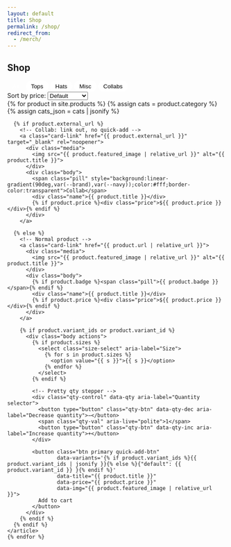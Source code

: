 ```yaml
---
layout: default
title: Shop
permalink: /shop/
redirect_from:
  - /merch/
---
```


<section class="container merch-index">
  <h1>Shop</h1>

  <!-- Filters + Sort -->
  <div class="shop-controls">
    <div class="filter">
      <button class="chip active" data-filter="all">All</button>
      <button class="chip" data-filter="tops">Tops</button>
      <button class="chip" data-filter="hats">Hats</button>
      <button class="chip" data-filter="misc">Misc</button>
      <button class="chip" data-filter="collab">Collabs</button>
    </div>
    <div class="sort">
      <label for="sortPrice">Sort by price:</label>
      <select id="sortPrice">
        <option value="default">Default</option>
        <option value="asc">Low to High</option>
        <option value="desc">High to Low</option>
      </select>
    </div>
  </div>

  <!-- Grid (uses global .products / .product-card styles) -->
  <div class="products" id="products">
    {% for product in site.products %}
    {% assign cats = product.category %}
    {% assign cats_json = cats | jsonify %}
    <article class="product-card"
             data-cat="{% if cats %}{% if cats_json contains '[' %}{{ cats | join: ' ' }}{% else %}{{ cats }}{% endif %}{% endif %}"
             data-price="{{ product.price | default: 0 }}">

      {% if product.external_url %}
        <!-- Collab: link out, no quick-add -->
        <a class="card-link" href="{{ product.external_url }}" target="_blank" rel="noopener">
          <div class="media">
            <img src="{{ product.featured_image | relative_url }}" alt="{{ product.title }}">
          </div>
          <div class="body">
            <span class="pill" style="background:linear-gradient(90deg,var(--brand),var(--navy));color:#fff;border-color:transparent">Collab</span>
            <div class="name">{{ product.title }}</div>
            {% if product.price %}<div class="price">${{ product.price }}</div>{% endif %}
          </div>
        </a>

      {% else %}
        <!-- Normal product -->
        <a class="card-link" href="{{ product.url | relative_url }}">
          <div class="media">
            <img src="{{ product.featured_image | relative_url }}" alt="{{ product.title }}">
          </div>
          <div class="body">
            {% if product.badge %}<span class="pill">{{ product.badge }}</span>{% endif %}
            <div class="name">{{ product.title }}</div>
            {% if product.price %}<div class="price">${{ product.price }}</div>{% endif %}
          </div>
        </a>

        {% if product.variant_ids or product.variant_id %}
          <div class="body actions">
            {% if product.sizes %}
              <select class="size-select" aria-label="Size">
                {% for s in product.sizes %}
                  <option value="{{ s }}">{{ s }}</option>
                {% endfor %}
              </select>
            {% endif %}

            <!-- Pretty qty stepper -->
            <div class="qty-control" data-qty aria-label="Quantity selector">
              <button type="button" class="qty-btn" data-qty-dec aria-label="Decrease quantity">−</button>
              <span class="qty-val" aria-live="polite">1</span>
              <button type="button" class="qty-btn" data-qty-inc aria-label="Increase quantity">+</button>
            </div>

            <button class="btn primary quick-add-btn"
                    data-variants='{% if product.variant_ids %}{{ product.variant_ids | jsonify }}{% else %}{"default": {{ product.variant_id }} }{% endif %}'
                    data-title="{{ product.title }}"
                    data-price="{{ product.price }}"
                    data-img="{{ product.featured_image | relative_url }}">
              Add to cart
            </button>
          </div>
        {% endif %}
      {% endif %}
    </article>
    {% endfor %}
  </div>
</section>

<!-- Only the tiny bits not already in your global CSS -->
<style>
  .chip{ border:1px solid var(--border); padding:.35rem .75rem; border-radius:999px; background:#fff; cursor:pointer; }
  .chip.active{ background:var(--navy); color:#fff; }

  .size-select{ min-width:110px; padding:.45rem .6rem; border:1px solid var(--border); border-radius:8px; background:#fff; }

  .qty-control{
    display:inline-flex; align-items:center; gap:.5rem;
    background:#fff; border:1px solid var(--border);
    border-radius:12px; padding:.25rem;
    box-shadow: 0 1px 2px rgba(0,0,0,.04);
  }
  .qty-btn{
    width:34px; height:34px; border:0; background:#f6f6f6;
    border-radius:10px; font-size:1.15rem; line-height:1; cursor:pointer;
  }
  .qty-val{ min-width:2ch; text-align:center; font-variant-numeric: tabular-nums; }
</style>

<script>
document.addEventListener('DOMContentLoaded', () => {
  // Qty stepper (– 1 +)
  document.addEventListener('click', (e)=>{
    const dec = e.target.closest('[data-qty-dec]');
    const inc = e.target.closest('[data-qty-inc]');
    if(dec || inc){
      const wrap = (dec||inc).closest('[data-qty]');
      const valEl = wrap.querySelector('.qty-val');
      let n = parseInt(valEl.textContent || '1', 10) || 1;
      n += inc ? 1 : -1;
      n = Math.max(1, Math.min(99, n));
      valEl.textContent = n;
    }
  });

  // Quick add (supports one-size by falling back to first variant key)
  document.addEventListener('click', (e)=>{
    const btn = e.target.closest('.quick-add-btn');
    if(!btn) return;

    const card = btn.closest('.product-card');
    const variants = JSON.parse(btn.dataset.variants || '{}');

    const sel = card.querySelector('.size-select');
    const size = sel ? sel.value : Object.keys(variants)[0];
    const variantId = size && variants[size];

    const qty = Math.max(1, parseInt(card.querySelector('.qty-val')?.textContent || '1', 10));

    if(!variantId){ alert('Please select a size.'); return; }

    window.dispatchEvent(new CustomEvent('tm:add', { detail:{
      id:String(variantId), qty,
      title: btn.dataset.title, price: btn.dataset.price, img: btn.dataset.img
    }}));

    // open mini-cart for feedback
    document.getElementById('mini-cart')?.classList.add('open');
    document.getElementById('cart-overlay')?.classList.add('show');
  });
});
</script>
